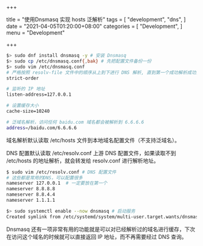 +++

title = "使用Dnsmasq 实现 hosts 泛解析"
tags = [
    "development",
    "dns",
]
date = "2021-04-05T01:20:00+08:00"
categories = [
    "Development",
]
menu = "Development"

+++

```bash
$> sudo dnf install dnsmasq -y # 安装 Dnsmasq 
$> sudo cp /etc/dnsmasq.conf{,bak} # 先把配置文件备份一份
$> sudo vim /etc/dnsmasq.conf
# 严格按照 resolv-file 文件中的顺序从上到下进行 DNS 解析, 直到第一个成功解析成功为止
strict-order

# 监听的 IP 地址
listen-address=127.0.0.1

# 设置缓存大小
cache-size=10240

# 泛域名解析，访问任何 baidu.com 域名都会被解析到 6.6.6.6
address=/baidu.com/6.6.6.6
```

域名解析默认读取 /etc/hosts 文件到本地域名配置文件（不支持泛域名）。  

DNS 配置默认读取 /etc/resolv.conf 上游 DNS 配置文件，如果读取不到 /etc/hosts 的地址解析，就会转发给 resolv.conf 进行解析地址。  

<!--more-->

```bash
$ sudo vim /etc/resolv.conf # DNS 配置文件
# 这些都是常用的DNS，可以配置很多
nameserver 127.0.0.1  # 一定要放在第一个
nameserver 8.8.8.8
nameserver 8.8.4.4
nameserver 1.1.1.1

$> sudo systemctl enable --now dnsmasq # 启动服务
Created symlink from /etc/systemd/system/multi-user.target.wants/dnsmasq.service to /usr/lib/systemd/system/dnsmasq.service.

```

Dnsmasq 还有一项非常有用的功能就是可以对已经解析过的域名进行缓存，下次在访问这个域名的时候就可以直接返回 IP 地址，而不再需要经过 DNS 查询。  